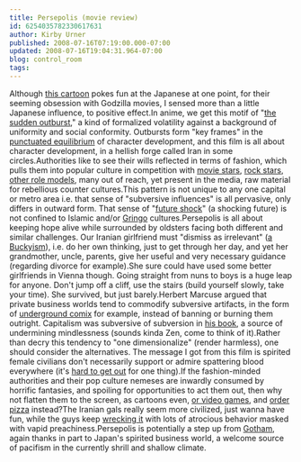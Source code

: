 ```yaml
---
title: Persepolis (movie review)
id: 6254035782330617631
author: Kirby Urner
published: 2008-07-16T07:19:00.000-07:00
updated: 2008-07-16T19:04:31.964-07:00
blog: control_room
tags: 
---
```


Although [this cartoon](http://www.imdb.com/title/tt0808417/) pokes fun at the Japanese at one point, for their seeming obsession with Godzilla movies, I sensed more than a little Japanese influence, to positive effect.In anime, we get this motif of "[the sudden outburst](http://www.imdb.com/title/tt0457246/)," a kind of formalized volatility against a background of uniformity and social conformity.  Outbursts form "key frames" in the [punctuated equilibrium](http://judson.blogs.nytimes.com/2008/07/15/lets-get-rid-of-darwinism/index.html) of character development, and this film is all about character development, in a hellish forge called Iran in some circles.Authorities like to see their wills reflected in terms of fashion, which pulls them into popular culture in competition with [movie stars](http://worldgame.blogspot.com/2006/07/mi3-movie-review.html), [rock stars](http://controlroom.blogspot.com/2008/04/meeting-math.html), [other role models](http://worldgame.blogspot.com/2008/06/poor-slob-bucky-psb.html), many out of reach, yet present in the media, raw material for rebellious counter cultures.This pattern is not unique to any one capital or metro area i.e. that sense of "subversive influences" is all pervasive, only differs in outward form. That sense of "[future shock](http://controlroom.blogspot.com/2006/01/power-of-nightmares-movie-review.html)" (a shocking future) is not confined to Islamic and/or [Gringo](http://worldgame.blogspot.com/2008/07/more-quaker-futurism.html) cultures.Persepolis is all about keeping hope alive while surrounded by oldsters facing both different and similar challenges.  Our Iranian girlfriend must "dismiss as irrelevant" ([a Buckyism](http://www.grunch.net/synergetics/omnihalo.html)), i.e. do her own thinking, just to get through her day, and yet her grandmother, uncle, parents, give her useful and very necessary guidance (regarding divorce for example).She sure could have used some better girlfriends in Vienna though.  Going straight from nuns to boys is a huge leap for anyone.  Don't jump off a cliff, use the stairs (build yourself slowly, take your time).  She survived, but just barely.Herbert Marcuse argued that private business worlds tend to commodify subversive artifacts, in the form of [underground comix](http://en.wikipedia.org/wiki/Hentai) for example, instead of banning or burning them outright.  Capitalism was subversive of subversion in [his book](http://www.marxists.org/reference/archive/marcuse/works/one-dimensional-man/index.htm), a source of undermining mindlessness (sounds kinda Zen, come to think of it).Rather than decry this tendency to "one dimensionalize" (render harmless), one should consider the alternatives.  The message I got from this film is spirited female civilians don't necessarily support or admire spattering blood everywhere (it's [hard to get out](http://www.mrscleannw.com/tips/blood-stain-removal.html) for one thing).If the fashion-minded authorities and their pop culture nemeses are inwardly consumed by horrific fantasies, and spoiling for opportunities to act them out, then why not flatten them to the screen, as cartoons even, [or video games](http://controlroom.blogspot.com/2006/09/crosscultural-workouts.html), and [order pizza](http://mybizmo.blogspot.com/2005/10/good-night-and-good-luck-movie-review.html) instead?The Iranian gals really seem more civilized, just wanna have fun, while the guys keep [wrecking it](http://controlroom.blogspot.com/2005/10/control-rooms.html) with lots of atrocious behavior masked with vapid preachiness.Persepolis is potentially a step up from [Gotham](http://mybizmo.blogspot.com/2005/09/batman-begins-movie-review.html), again thanks in part to Japan's spirited business world, a welcome source of pacifism in the currently shrill and shallow climate.